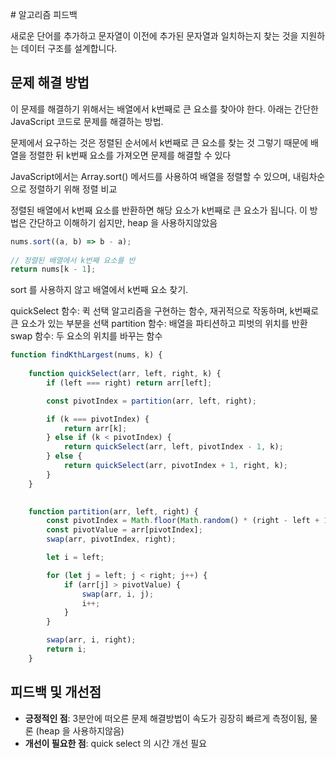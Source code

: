 ​# 알고리즘 피드백

새로운 단어를 추가하고 문자열이 이전에 추가된 문자열과 일치하는지 찾는 것을 지원하는 데이터 구조를 설계합니다.


## 문제 해결 방법


이 문제를 해결하기 위해서는 배열에서 k번째로 큰 요소를 찾아야 한다. 
아래는 간단한 JavaScript 코드로 문제를 해결하는 방법.

문제에서 요구하는 것은 정렬된 순서에서 k번째로 큰 요소를 찾는 것 
그렇기 때문에 배열을 정렬한 뒤 k번째 요소를 가져오면 문제를 해결할 수 있다

JavaScript에서는 Array.sort() 메서드를 사용하여 배열을 정렬할 수 있으며, 
내림차순으로 정렬하기 위해 정렬 비교

정렬된 배열에서 k번째 요소를 반환하면 해당 요소가 k번째로 큰 요소가 됩니다.
이 방법은 간단하고 이해하기 쉽지만, heap 을 사용하지않았음

```js
nums.sort((a, b) => b - a);
    
// 정렬된 배열에서 k번째 요소를 반
return nums[k - 1];
```


sort 를 사용하지 않고 배열에서 k번째 요소 찾기.

quickSelect 함수: 퀵 선택 알고리즘을 구현하는 함수, 재귀적으로 작동하며, k번째로 큰 요소가 있는 부분을 선택
partition 함수: 배열을 파티션하고 피벗의 위치를 반환
swap 함수: 두 요소의 위치를 바꾸는 함수

```js
function findKthLargest(nums, k) {
 
    function quickSelect(arr, left, right, k) {
        if (left === right) return arr[left];

        const pivotIndex = partition(arr, left, right);

        if (k === pivotIndex) {
            return arr[k];
        } else if (k < pivotIndex) {
            return quickSelect(arr, left, pivotIndex - 1, k);
        } else {
            return quickSelect(arr, pivotIndex + 1, right, k);
        }
    }

    
    function partition(arr, left, right) {
        const pivotIndex = Math.floor(Math.random() * (right - left + 1)) + left;
        const pivotValue = arr[pivotIndex];
        swap(arr, pivotIndex, right);

        let i = left;

        for (let j = left; j < right; j++) {
            if (arr[j] > pivotValue) {
                swap(arr, i, j);
                i++;
            }
        }

        swap(arr, i, right);
        return i;
    }

```

## 피드백 및 개선점

- **긍정적인 점**:
  3분안에 떠오른 문제 해결방법이 속도가 굉장히 빠르게 측정이됨, 물론 (heap 을 사용하지않음)
- **개선이 필요한 점**:
	quick select 의 시간 개선 필요
